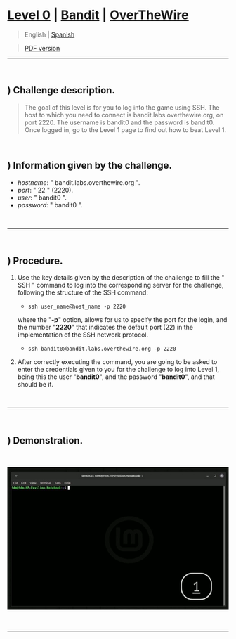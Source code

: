 
# [Level 0](https://overthewire.org/wargames/bandit/bandit0.html) | [Bandit](https://overthewire.org/wargames/bandit/) | [OverTheWire](https://overthewire.org/wargames/)

> English | [Spanish](https://github.com/frandausmeier/CTF_Write-Ups/blob/main/OverTheWire/Bandit/Level_0/level-0_bandit_overthewire_esp.md) 

> [PDF version](https://github.com/frandausmeier/CTF_Write-Ups/blob/main/OverTheWire/Bandit/Level_0/level-0_bandit_overthewire_eng.pdf)

-----

<br>

## ) Challenge description.
> The goal of this level is for you to log into the game using SSH. The host to which you need to connect is bandit.labs.overthewire.org, on port 2220. The username is bandit0 and the password is bandit0. Once logged in, go to the Level 1 page to find out how to beat Level 1.

<br>

## ) Information given by the challenge.
- _hostname_: " bandit.labs.overthewire.org ".
- _port_: " 22 " (2220).
- _user_: " bandit0 ".
- _password_: " bandit0 ".

<br>

-----

<br>

## ) Procedure.
1) Use the key details given by the description of the challenge to fill the " SSH " command to log into the corresponding server for the challenge, following the structure of the SSH command:
    
	- ``` ssh user_name@host_name -p 2220 ```

   where the "**-p**" option, allows for us to specify the port for the login, and the number "**2220**" that indicates the default port (22) in the implementation of the SSH network protocol. 
  
	- ``` ssh bandit0@bandit.labs.overthewire.org -p 2220 ```

2) After correctly executing the command, you are going to be asked to enter the credentials given to you for the challenge to log into Level 1, being this the user "**bandit0**", and the password "**bandit0**", and that should be it.

<br>

-----

<br>

## ) Demonstration.

<br>

<p align="center">
  <img src="./attachments/level-0_bandit_overthewire.gif" />
</p>

<br>

----
